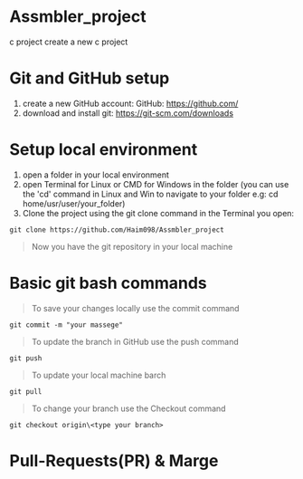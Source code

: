 # Assmbler_project
c project create a new c project

# Git and GitHub setup
1. create a new GitHub account: GitHub: https://github.com/
2. download and install git: https://git-scm.com/downloads

# Setup local environment
1. open a folder in your local environment
2. open Terminal for Linux or CMD for Windows in the folder
    (you can use the 'cd' command in Linux and Win to navigate to your folder e.g: cd home/usr/user/your_folder)
3. Clone the project using the git clone command in the Terminal you open:
```
git clone https://github.com/Haim098/Assmbler_project
```
> Now you have the git repository in your local machine

# Basic git bash commands
> To save your changes locally use the commit command
```
git commit -m "your massege"
```
> To update the branch in GitHub use the push command
```
git push
```
> To update your local machine barch
```
git pull
```
> To change your branch use the Checkout command
```
git checkout origin\<type your branch>
```

# Pull-Requests(PR) & Marge 

